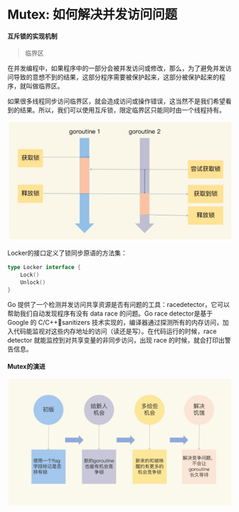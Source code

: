 

# Mutex: 如何解决并发访问问题

#### 互斥锁的实现机制

> 临界区

在并发编程中，如果程序中的一部分会被并发访问或修改，那么，为了避免并发访问导致的意想不到的结果，这部分程序需要被保护起来，这部分被保护起来的程序，就叫做临界区。

如果很多线程同步访问临界区，就会造成访问或操作错误，这当然不是我们希望看到的结果。所以，我们可以使用互斥锁，限定临界区只能同时由一个线程持有。

![image-20220211104510832](../images/image-20220211104510832.png)

Locker的接口定义了锁同步原语的方法集：

```go
type Locker interface {
	Lock()
	Unlock()
}
```



Go 提供了一个检测并发访问共享资源是否有问题的工具：racedetector，它可以帮助我们自动发现程序有没有 data race 的问题。Go race detector是基于 Google 的 C/C++sanitizers 技术实现的，编译器通过探测所有的内存访问，加入代码能监视对这些内存地址的访问（读还是写）。在代码运行的时候，race detector 就能监控到对共享变量的非同步访问，出现 race 的时候，就会打印出警告信息。

#### Mutex的演进

![image-20220211111638019](../images/image-20220211111638019.png)
